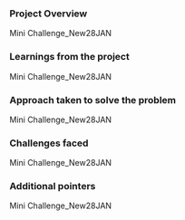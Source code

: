 ### Project Overview

 Mini Challenge_New28JAN


### Learnings from the project

 Mini Challenge_New28JAN


### Approach taken to solve the problem

 Mini Challenge_New28JAN


### Challenges faced

 Mini Challenge_New28JAN


### Additional pointers

 Mini Challenge_New28JAN



